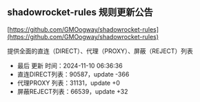 ## shadowrocket-rules 规则更新公告

[https://github.com/GMOogway/shadowrocket-rules](https://github.com/GMOogway/shadowrocket-rules)

提供全面的直连（DIRECT）、代理（PROXY）、屏蔽（REJECT）列表
- 最后 更新 时间：2024-11-10 06:36:36
- 直连DIRECT列表：90587，update -366
- 代理PROXY 列表：31131，update +0
- 屏蔽REJECT列表：66539，update +32